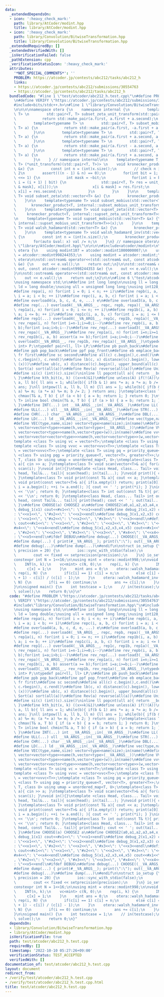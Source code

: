 ```yaml
---
data:
  _extendedDependsOn:
  - icon: ':heavy_check_mark:'
    path: library/AtCoder/modint.hpp
    title: library/AtCoder/modint.hpp
  - icon: ':heavy_check_mark:'
    path: library/Convolution/BitwiseTransformation.hpp
    title: library/Convolution/BitwiseTransformation.hpp
  _extendedRequiredBy: []
  _extendedVerifiedWith: []
  _isVerificationFailed: false
  _pathExtension: cpp
  _verificationStatusIcon: ':heavy_check_mark:'
  attributes:
    '*NOT_SPECIAL_COMMENTS*': ''
    PROBLEM: https://atcoder.jp/contests/abc212/tasks/abc212_h
    links:
    - https://atcoder.jp/contests/abc212/submissions/30554763
    - https://atcoder.jp/contests/abc212/tasks/abc212_h
  bundledCode: "#line 1 \"test/atcoder/abc212_h.test.cpp\"\n#define PROBLEM \"https://atcoder.jp/contests/abc212/tasks/abc212_h\"\
    \n#define VERIFY \"https://atcoder.jp/contests/abc212/submissions/30554763\"\n\
    #include<bits/stdc++.h>\n#line 1 \"library/Convolution/BitwiseTransformation.hpp\"\
    \n\n\n\nnamespace otera {\n    namespace internal {\n        template<typename\
    \ T> \n        std::pair<T, T> subset_zeta_unit_transform(std::pair<T, T> a) {\n\
    \            return std::make_pair(a.first, a.first + a.second);\n        }\n\n\
    \        template<typename T> \n        std::pair<T, T> subset_mobius_unit_transform(std::pair<T,\
    \ T> a) {\n            return std::make_pair(a.first, -a.first + a.second);\n\
    \        }\n\n        template<typename T> \n        std::pair<T, T> supset_zeta_unit_transform(std::pair<T,\
    \ T> a) {\n            return std::make_pair(a.first + a.second, a.second);\n\
    \        }\n\n        template<typename T> \n        std::pair<T, T> supset_mobius_unit_transform(std::pair<T,\
    \ T> a) {\n            return std::make_pair(a.first - a.second, a.second);\n\
    \        }\n\n        template<typename T> \n        std::pair<T, T> walsh_hadamard_unit_transform(std::pair<T,\
    \ T> a) {\n            return std::make_pair(a.first + a.second, a.first - a.second);\n\
    \        }\n    } // namespace internal\n\n    template<typename T, std::pair<T,\
    \ T> (*unit_transform)(std::pair<T, T>)> \n    void kronecker_product(std::vector<T>\
    \ &x) {\n        const int n = (int)x.size();\n        // check n is power of\
    \ 2\n        assert(((n - 1) & n) == 0);\n        for(int bit = 1; bit < n; bit\
    \ <<= 1) {\n            int mask = ~bit;\n            for(int i = bit; i < n;\
    \ i = (i + 1) | bit) {\n                std::pair<T, T> res = unit_transform(std::make_pair(x[i\
    \ & mask], x[i]));\n                x[i & mask] = res.first;\n               \
    \ x[i] = res.second;\n            }\n        }\n    }\n\n    template<typename\
    \ T> void subset_zeta(std::vector<T> &x) {\n        kronecker_product<T, internal::subset_zeta_unit_transform<T>>(x);\n\
    \    }\n\n    template<typename T> void subset_mobius(std::vector<T> &x) {\n \
    \       kronecker_product<T, internal::subset_mobius_unit_transform<T>>(x);\n\
    \    }\n\n    template<typename T> void supset_zeta(std::vector<T> &x) {\n   \
    \     kronecker_product<T, internal::supset_zeta_unit_transform<T>>(x);\n    }\n\
    \n    template<typename T> void supset_mobius(std::vector<T> &x) {\n        kronecker_product<T,\
    \ internal::supset_mobius_unit_transform<T>>(x);\n    }\n\n    template<typename\
    \ T> void walsh_hadamard(std::vector<T> &x) {\n        kronecker_product<T, internal::walsh_hadamard_unit_transform<T>>(x);\n\
    \    }\n\n    template<typename T> void walsh_hadamard_inv(std::vector<T> &x)\
    \ {\n        const int n = (int)x.size();\n        kronecker_product<T, internal::walsh_hadamard_unit_transform<T>>(x);\n\
    \        for(auto &val: x) val /= n;\n    }\n} // namespace otera\n\n\n#line 1\
    \ \"library/AtCoder/modint.hpp\"\n\n\n\n#include<atcoder/modint>\n\nnamespace\
    \ otera {\n    using modint107 = atcoder::modint1000000007;\n    using modint998\
    \ = atcoder::modint998244353;\n    using modint = atcoder::modint;\n}; //namespace\
    \ otera\n\nstd::ostream& operator<<(std::ostream& out, const atcoder::modint1000000007\
    \ &e) {\n    out << e.val();\n    return out;\n}\n\nstd::ostream& operator<<(std::ostream&\
    \ out, const atcoder::modint998244353 &e) {\n    out << e.val();\n    return out;\n\
    }\n\nstd::ostream& operator<<(std::ostream& out, const atcoder::modint &e) {\n\
    \    out << e.val();\n    return out;\n}\n\n\n#line 6 \"test/atcoder/abc212_h.test.cpp\"\
    \nusing namespace std;\n\n#define int long long\n\nusing ll = long long;\nusing\
    \ ld = long double;\nusing ull = unsigned long long;\nusing int128_t = __int128_t;\n\
    #define repa(i, n) for(int i = 0; i < n; ++ i)\n#define repb(i, a, b) for(int\
    \ i = a; i < b; ++ i)\n#define repc(i, a, b, c) for(int i = a; i < b; i += c)\n\
    #define overload4(a, b, c, d, e, ...) e\n#define overload3(a, b, c, d, ...) d\n\
    #define rep(...) overload4(__VA_ARGS__, repc, repb, repa)(__VA_ARGS__)\n#define\
    \ rep1a(i, n) for(int i = 0; i <= n; ++ i)\n#define rep1b(i, a, b) for(int i =\
    \ a; i <= b; ++ i)\n#define rep1c(i, a, b, c) for(int i = a; i <= b; i += c)\n\
    #define rep1(...) overload4(__VA_ARGS__, rep1c, rep1b, rep1a)(__VA_ARGS__)\n#define\
    \ rev_repa(i, n) for(int i=n-1;i>=0;i--)\n#define rev_repb(i, a, b) assert(a >\
    \ b);for(int i=a;i>b;i--)\n#define rev_rep(...) overload3(__VA_ARGS__, rev_repb,\
    \ rev_repa)(__VA_ARGS__)\n#define rev_rep1a(i, n) for(int i=n;i>=1;i--)\n#define\
    \ rev_rep1b(i, a, b) assert(a >= b);for(int i=a;i>=b;i--)\n#define rev_rep1(...)\
    \ overload3(__VA_ARGS__, rev_rep1b, rev_rep1a)(__VA_ARGS__)\ntypedef pair<int,\
    \ int> P;\ntypedef pair<ll, ll> LP;\n#define pb push_back\n#define pf push_front\n\
    #define ppb pop_back\n#define ppf pop_front\n#define eb emplace_back\n#define\
    \ fr first\n#define sc second\n#define all(c) c.begin(),c.end()\n#define rall(c)\
    \ c.rbegin(), c.rend()\n#define lb(c, x) distance((c).begin(), lower_bound(all(c),\
    \ (x)))\n#define ub(c, x) distance((c).begin(), upper_bound(all(c), (x)))\n#define\
    \ Sort(a) sort(all(a))\n#define Rev(a) reverse(all(a))\n#define Uniq(a) sort(all(a));a.erase(unique(all(a)),end(a))\n\
    #define si(c) (int)(c).size()\ninline ll popcnt(ull a){ return __builtin_popcountll(a);\
    \ }\n#define kth_bit(x, k) ((x>>k)&1)\n#define unless(A) if(!(A))\nll intpow(ll\
    \ a, ll b){ ll ans = 1; while(b){ if(b & 1) ans *= a; a *= a; b /= 2; } return\
    \ ans; }\nll intpow(ll a, ll b, ll m) {ll ans = 1; while(b){ if(b & 1) (ans *=\
    \ a) %= m; (a *= a) %= m; b /= 2; } return ans; }\ntemplate<class T> inline bool\
    \ chmax(T& a, T b) { if (a < b) { a = b; return 1; } return 0; }\ntemplate<class\
    \ T> inline bool chmin(T& a, T b) { if (a > b) { a = b; return 1; } return 0;\
    \ }\n#define INT(...) int __VA_ARGS__;in(__VA_ARGS__)\n#define LL(...) ll __VA_ARGS__;in(__VA_ARGS__)\n\
    #define ULL(...) ull __VA_ARGS__;in(__VA_ARGS__)\n#define STR(...) string __VA_ARGS__;in(__VA_ARGS__)\n\
    #define CHR(...) char __VA_ARGS__;in(__VA_ARGS__)\n#define DBL(...) double __VA_ARGS__;in(__VA_ARGS__)\n\
    #define LD(...) ld __VA_ARGS__;in(__VA_ARGS__)\n#define vec(type,name,...) vector<type>name(__VA_ARGS__)\n\
    #define VEC(type,name,size) vector<type>name(size);in(name)\n#define vv(type,name,h,...)\
    \ vector<vector<type>>name(h,vector<type>(__VA_ARGS__))\n#define VV(type,name,h,w)\
    \ vector<vector<type>>name(h,vector<type>(w));in(name)\n#define vvv(type,name,h,w,...)\
    \ vector<vector<vector<type>>>name(h,vector<vector<type>>(w,vector<type>(__VA_ARGS__)))\n\
    template <class T> using vc = vector<T>;\ntemplate <class T> using vvc = vector<vc<T>>;\n\
    template <class T> using vvvc = vector<vvc<T>>;\ntemplate <class T> using vvvvc\
    \ = vector<vvvc<T>>;\ntemplate <class T> using pq = priority_queue<T>;\ntemplate\
    \ <class T> using pqg = priority_queue<T, vector<T>, greater<T>>;\ntemplate <class\
    \ T, class U> using umap = unordered_map<T, U>;\ntemplate<class T> void scan(T&\
    \ a){ cin >> a; }\ntemplate<class T> void scan(vector<T>& a){ for(auto&& i : a)\
    \ scan(i); }\nvoid in(){}\ntemplate <class Head, class... Tail> void in(Head&\
    \ head, Tail&... tail){ scan(head); in(tail...); }\nvoid print(){ cout << ' ';\
    \ }\ntemplate<class T> void print(const T& a){ cout << a; }\ntemplate<class T>\
    \ void print(const vector<T>& a){ if(a.empty()) return; print(a[0]); for(auto\
    \ i = a.begin(); ++i != a.end(); ){ cout << ' '; print(*i); } }\nint out(){ cout\
    \ << '\\n'; return 0; }\ntemplate<class T> int out(const T& t){ print(t); cout\
    \ << '\\n'; return 0; }\ntemplate<class Head, class... Tail> int out(const Head&\
    \ head, const Tail&... tail){ print(head); cout << ' '; out(tail...); return 0;\
    \ }\n#define CHOOSE(a) CHOOSE2 a\n#define CHOOSE2(a0,a1,a2,a3,a4,x,...) x\n#define\
    \ debug_1(x1) cout<<#x1<<\": \"<<x1<<endl\n#define debug_2(x1,x2) cout<<#x1<<\"\
    : \"<<x1<<\", \"#x2<<\": \"<<x2<<endl\n#define debug_3(x1,x2,x3) cout<<#x1<<\"\
    : \"<<x1<<\", \"#x2<<\": \"<<x2<<\", \"#x3<<\": \"<<x3<<endl\n#define debug_4(x1,x2,x3,x4)\
    \ cout<<#x1<<\": \"<<x1<<\", \"#x2<<\": \"<<x2<<\", \"#x3<<\": \"<<x3<<\", \"\
    #x4<<\": \"<<x4<<endl\n#define debug_5(x1,x2,x3,x4,x5) cout<<#x1<<\": \"<<x1<<\"\
    , \"#x2<<\": \"<<x2<<\", \"#x3<<\": \"<<x3<<\", \"#x4<<\": \"<<x4<<\", \"#x5<<\"\
    : \"<<x5<<endl\n#ifdef DEBUG\n#define debug(...) CHOOSE((__VA_ARGS__,debug_5,debug_4,debug_3,debug_2,debug_1,~))(__VA_ARGS__)\n\
    #define dump(...) { print(#__VA_ARGS__); print(\":\"); out(__VA_ARGS__); }\n#else\n\
    #define debug(...)\n#define dump(...)\n#endif\n\nstruct io_setup {\n    io_setup(int\
    \ precision = 20) {\n        ios::sync_with_stdio(false);\n        cin.tie(0);\n\
    \        cout << fixed << setprecision(precision);\n    }\n} io_setup_ {};\n\n\
    constexpr int N = 1<<16;\n\nusing mint = otera::modint998;\n\nvoid solve() {\n\
    \    INT(n, k);\n    vc<mint> c(N, 0);\n    rep(i, k) {\n        INT(x);\n   \
    \     c[x] = 1;\n    }\n    mint ans = 0;\n    otera::walsh_hadamard(c);\n   \
    \ rep(i, N) {\n        if(c[i] == 1) c[i] = n;\n        else c[i] = (c[i].pow(n\
    \ + 1) - c[i]) / (c[i] - 1);\n    }\n    otera::walsh_hadamard_inv(c);\n    rep(i,\
    \ N) {\n        if(i == 0) continue;\n        ans += c[i];\n    }\n    out(ans);\n\
    }\n\nsigned main() {\n    int testcase = 1;\n    // in(testcase);\n    while(testcase--)\
    \ solve();\n    return 0;\n}\n"
  code: "#define PROBLEM \"https://atcoder.jp/contests/abc212/tasks/abc212_h\"\n#define\
    \ VERIFY \"https://atcoder.jp/contests/abc212/submissions/30554763\"\n#include<bits/stdc++.h>\n\
    #include\"library/Convolution/BitwiseTransformation.hpp\"\n#include\"library/AtCoder/modint.hpp\"\
    \nusing namespace std;\n\n#define int long long\n\nusing ll = long long;\nusing\
    \ ld = long double;\nusing ull = unsigned long long;\nusing int128_t = __int128_t;\n\
    #define repa(i, n) for(int i = 0; i < n; ++ i)\n#define repb(i, a, b) for(int\
    \ i = a; i < b; ++ i)\n#define repc(i, a, b, c) for(int i = a; i < b; i += c)\n\
    #define overload4(a, b, c, d, e, ...) e\n#define overload3(a, b, c, d, ...) d\n\
    #define rep(...) overload4(__VA_ARGS__, repc, repb, repa)(__VA_ARGS__)\n#define\
    \ rep1a(i, n) for(int i = 0; i <= n; ++ i)\n#define rep1b(i, a, b) for(int i =\
    \ a; i <= b; ++ i)\n#define rep1c(i, a, b, c) for(int i = a; i <= b; i += c)\n\
    #define rep1(...) overload4(__VA_ARGS__, rep1c, rep1b, rep1a)(__VA_ARGS__)\n#define\
    \ rev_repa(i, n) for(int i=n-1;i>=0;i--)\n#define rev_repb(i, a, b) assert(a >\
    \ b);for(int i=a;i>b;i--)\n#define rev_rep(...) overload3(__VA_ARGS__, rev_repb,\
    \ rev_repa)(__VA_ARGS__)\n#define rev_rep1a(i, n) for(int i=n;i>=1;i--)\n#define\
    \ rev_rep1b(i, a, b) assert(a >= b);for(int i=a;i>=b;i--)\n#define rev_rep1(...)\
    \ overload3(__VA_ARGS__, rev_rep1b, rev_rep1a)(__VA_ARGS__)\ntypedef pair<int,\
    \ int> P;\ntypedef pair<ll, ll> LP;\n#define pb push_back\n#define pf push_front\n\
    #define ppb pop_back\n#define ppf pop_front\n#define eb emplace_back\n#define\
    \ fr first\n#define sc second\n#define all(c) c.begin(),c.end()\n#define rall(c)\
    \ c.rbegin(), c.rend()\n#define lb(c, x) distance((c).begin(), lower_bound(all(c),\
    \ (x)))\n#define ub(c, x) distance((c).begin(), upper_bound(all(c), (x)))\n#define\
    \ Sort(a) sort(all(a))\n#define Rev(a) reverse(all(a))\n#define Uniq(a) sort(all(a));a.erase(unique(all(a)),end(a))\n\
    #define si(c) (int)(c).size()\ninline ll popcnt(ull a){ return __builtin_popcountll(a);\
    \ }\n#define kth_bit(x, k) ((x>>k)&1)\n#define unless(A) if(!(A))\nll intpow(ll\
    \ a, ll b){ ll ans = 1; while(b){ if(b & 1) ans *= a; a *= a; b /= 2; } return\
    \ ans; }\nll intpow(ll a, ll b, ll m) {ll ans = 1; while(b){ if(b & 1) (ans *=\
    \ a) %= m; (a *= a) %= m; b /= 2; } return ans; }\ntemplate<class T> inline bool\
    \ chmax(T& a, T b) { if (a < b) { a = b; return 1; } return 0; }\ntemplate<class\
    \ T> inline bool chmin(T& a, T b) { if (a > b) { a = b; return 1; } return 0;\
    \ }\n#define INT(...) int __VA_ARGS__;in(__VA_ARGS__)\n#define LL(...) ll __VA_ARGS__;in(__VA_ARGS__)\n\
    #define ULL(...) ull __VA_ARGS__;in(__VA_ARGS__)\n#define STR(...) string __VA_ARGS__;in(__VA_ARGS__)\n\
    #define CHR(...) char __VA_ARGS__;in(__VA_ARGS__)\n#define DBL(...) double __VA_ARGS__;in(__VA_ARGS__)\n\
    #define LD(...) ld __VA_ARGS__;in(__VA_ARGS__)\n#define vec(type,name,...) vector<type>name(__VA_ARGS__)\n\
    #define VEC(type,name,size) vector<type>name(size);in(name)\n#define vv(type,name,h,...)\
    \ vector<vector<type>>name(h,vector<type>(__VA_ARGS__))\n#define VV(type,name,h,w)\
    \ vector<vector<type>>name(h,vector<type>(w));in(name)\n#define vvv(type,name,h,w,...)\
    \ vector<vector<vector<type>>>name(h,vector<vector<type>>(w,vector<type>(__VA_ARGS__)))\n\
    template <class T> using vc = vector<T>;\ntemplate <class T> using vvc = vector<vc<T>>;\n\
    template <class T> using vvvc = vector<vvc<T>>;\ntemplate <class T> using vvvvc\
    \ = vector<vvvc<T>>;\ntemplate <class T> using pq = priority_queue<T>;\ntemplate\
    \ <class T> using pqg = priority_queue<T, vector<T>, greater<T>>;\ntemplate <class\
    \ T, class U> using umap = unordered_map<T, U>;\ntemplate<class T> void scan(T&\
    \ a){ cin >> a; }\ntemplate<class T> void scan(vector<T>& a){ for(auto&& i : a)\
    \ scan(i); }\nvoid in(){}\ntemplate <class Head, class... Tail> void in(Head&\
    \ head, Tail&... tail){ scan(head); in(tail...); }\nvoid print(){ cout << ' ';\
    \ }\ntemplate<class T> void print(const T& a){ cout << a; }\ntemplate<class T>\
    \ void print(const vector<T>& a){ if(a.empty()) return; print(a[0]); for(auto\
    \ i = a.begin(); ++i != a.end(); ){ cout << ' '; print(*i); } }\nint out(){ cout\
    \ << '\\n'; return 0; }\ntemplate<class T> int out(const T& t){ print(t); cout\
    \ << '\\n'; return 0; }\ntemplate<class Head, class... Tail> int out(const Head&\
    \ head, const Tail&... tail){ print(head); cout << ' '; out(tail...); return 0;\
    \ }\n#define CHOOSE(a) CHOOSE2 a\n#define CHOOSE2(a0,a1,a2,a3,a4,x,...) x\n#define\
    \ debug_1(x1) cout<<#x1<<\": \"<<x1<<endl\n#define debug_2(x1,x2) cout<<#x1<<\"\
    : \"<<x1<<\", \"#x2<<\": \"<<x2<<endl\n#define debug_3(x1,x2,x3) cout<<#x1<<\"\
    : \"<<x1<<\", \"#x2<<\": \"<<x2<<\", \"#x3<<\": \"<<x3<<endl\n#define debug_4(x1,x2,x3,x4)\
    \ cout<<#x1<<\": \"<<x1<<\", \"#x2<<\": \"<<x2<<\", \"#x3<<\": \"<<x3<<\", \"\
    #x4<<\": \"<<x4<<endl\n#define debug_5(x1,x2,x3,x4,x5) cout<<#x1<<\": \"<<x1<<\"\
    , \"#x2<<\": \"<<x2<<\", \"#x3<<\": \"<<x3<<\", \"#x4<<\": \"<<x4<<\", \"#x5<<\"\
    : \"<<x5<<endl\n#ifdef DEBUG\n#define debug(...) CHOOSE((__VA_ARGS__,debug_5,debug_4,debug_3,debug_2,debug_1,~))(__VA_ARGS__)\n\
    #define dump(...) { print(#__VA_ARGS__); print(\":\"); out(__VA_ARGS__); }\n#else\n\
    #define debug(...)\n#define dump(...)\n#endif\n\nstruct io_setup {\n    io_setup(int\
    \ precision = 20) {\n        ios::sync_with_stdio(false);\n        cin.tie(0);\n\
    \        cout << fixed << setprecision(precision);\n    }\n} io_setup_ {};\n\n\
    constexpr int N = 1<<16;\n\nusing mint = otera::modint998;\n\nvoid solve() {\n\
    \    INT(n, k);\n    vc<mint> c(N, 0);\n    rep(i, k) {\n        INT(x);\n   \
    \     c[x] = 1;\n    }\n    mint ans = 0;\n    otera::walsh_hadamard(c);\n   \
    \ rep(i, N) {\n        if(c[i] == 1) c[i] = n;\n        else c[i] = (c[i].pow(n\
    \ + 1) - c[i]) / (c[i] - 1);\n    }\n    otera::walsh_hadamard_inv(c);\n    rep(i,\
    \ N) {\n        if(i == 0) continue;\n        ans += c[i];\n    }\n    out(ans);\n\
    }\n\nsigned main() {\n    int testcase = 1;\n    // in(testcase);\n    while(testcase--)\
    \ solve();\n    return 0;\n}"
  dependsOn:
  - library/Convolution/BitwiseTransformation.hpp
  - library/AtCoder/modint.hpp
  isVerificationFile: true
  path: test/atcoder/abc212_h.test.cpp
  requiredBy: []
  timestamp: '2022-10-10 05:27:26+09:00'
  verificationStatus: TEST_ACCEPTED
  verifiedWith: []
documentation_of: test/atcoder/abc212_h.test.cpp
layout: document
redirect_from:
- /verify/test/atcoder/abc212_h.test.cpp
- /verify/test/atcoder/abc212_h.test.cpp.html
title: test/atcoder/abc212_h.test.cpp
---
```

